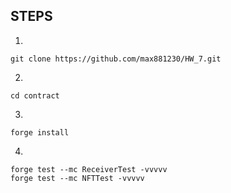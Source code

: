 ## STEPS


1.
```shell
git clone https://github.com/max881230/HW_7.git 
```

2.
```shell
cd contract
```

3.
```shell
forge install
```

4.
```shell
forge test --mc ReceiverTest -vvvvv
forge test --mc NFTTest -vvvvv
```
